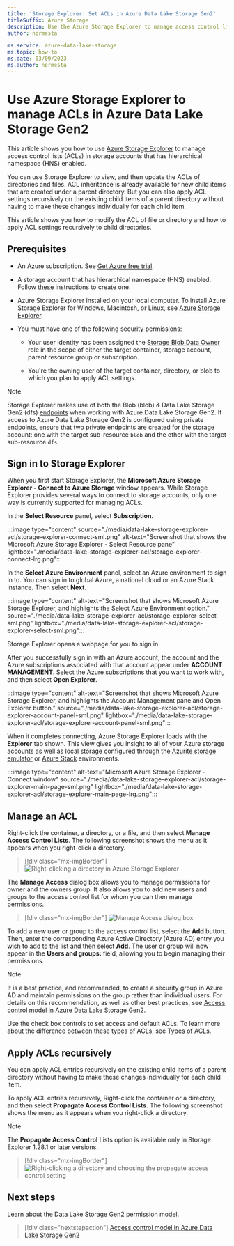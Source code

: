 ```yaml
---
title: 'Storage Explorer: Set ACLs in Azure Data Lake Storage Gen2'
titleSuffix: Azure Storage
description: Use the Azure Storage Explorer to manage access control lists (ACLs) in storage accounts that have hierarchical namespace (HNS) enabled.
author: normesta

ms.service: azure-data-lake-storage
ms.topic: how-to
ms.date: 03/09/2023
ms.author: normesta
---
```


# Use Azure Storage Explorer to manage ACLs in Azure Data Lake Storage Gen2

This article shows you how to use [Azure Storage Explorer](https://azure.microsoft.com/features/storage-explorer/) to manage access control lists (ACLs) in storage accounts that has hierarchical namespace (HNS) enabled.

You can use Storage Explorer to view, and then update the ACLs of directories and files. ACL inheritance is already available for new child items that are created under a parent directory. But you can also apply ACL settings recursively on the existing child items of a parent directory without having to make these changes individually for each child item.

This article shows you how to modify the ACL of file or directory and how to apply ACL settings recursively to child directories.

## Prerequisites

- An Azure subscription. See [Get Azure free trial](https://azure.microsoft.com/pricing/free-trial/).

- A storage account that has hierarchical namespace (HNS) enabled. Follow [these](../common/storage-account-create.md) instructions to create one.

- Azure Storage Explorer installed on your local computer. To install Azure Storage Explorer for Windows, Macintosh, or Linux, see [Azure Storage Explorer](https://azure.microsoft.com/features/storage-explorer/).

- You must have one of the following security permissions:

  - Your user identity has been assigned the [Storage Blob Data Owner](../../role-based-access-control/built-in-roles.md#storage-blob-data-owner) role in the scope of either the target container, storage account, parent resource group or subscription.

  - You're the owning user of the target container, directory, or blob to which you plan to apply ACL settings.

> [!NOTE]
> Storage Explorer makes use of both the Blob (blob) & Data Lake Storage Gen2 (dfs) [endpoints](../common/storage-private-endpoints.md#private-endpoints-for-azure-storage) when working with Azure Data Lake Storage Gen2. If access to Azure Data Lake Storage Gen2 is configured using private endpoints, ensure that two private endpoints are created for the storage account: one with the target sub-resource `blob` and the other with the target sub-resource `dfs`.

## Sign in to Storage Explorer

When you first start Storage Explorer, the **Microsoft Azure Storage Explorer - Connect to Azure Storage** window appears. While Storage Explorer provides several ways to connect to storage accounts, only one way is currently supported for managing ACLs.

In the **Select Resource** panel, select **Subscription**.

:::image type="content" source="./media/data-lake-storage-explorer-acl/storage-explorer-connect-sml.png" alt-text="Screenshot that shows the Microsoft Azure Storage Explorer - Select Resource pane" lightbox="./media/data-lake-storage-explorer-acl/storage-explorer-connect-lrg.png":::

In the **Select Azure Environment** panel, select an Azure environment to sign in to. You can sign in to global Azure, a national cloud or an Azure Stack instance. Then select **Next**.

:::image type="content" alt-text="Screenshot that shows Microsoft Azure Storage Explorer, and highlights the Select Azure Environment option." source="./media/data-lake-storage-explorer-acl/storage-explorer-select-sml.png"  lightbox="./media/data-lake-storage-explorer-acl/storage-explorer-select-sml.png":::

Storage Explorer opens a webpage for you to sign in.

After you successfully sign in with an Azure account, the account and the Azure subscriptions associated with that account appear under **ACCOUNT MANAGEMENT**. Select the Azure subscriptions that you want to work with, and then select **Open Explorer**.

:::image type="content" alt-text="Screenshot that shows Microsoft Azure Storage Explorer, and highlights the Account Management pane and Open Explorer button." source="./media/data-lake-storage-explorer-acl/storage-explorer-account-panel-sml.png"  lightbox="./media/data-lake-storage-explorer-acl/storage-explorer-account-panel-sml.png":::

When it completes connecting, Azure Storage Explorer loads with the **Explorer** tab shown. This view gives you insight to all of your Azure storage accounts as well as local storage configured through the [Azurite storage emulator](../common/storage-use-azurite.md?toc=/azure/storage/blobs/toc.json) or [Azure Stack](/azure-stack/user/azure-stack-storage-connect-se?toc=/azure/storage/blobs/toc.json) environments.

:::image type="content" alt-text="Microsoft Azure Storage Explorer - Connect window" source="./media/data-lake-storage-explorer-acl/storage-explorer-main-page-sml.png" lightbox="./media/data-lake-storage-explorer-acl/storage-explorer-main-page-lrg.png":::

## Manage an ACL

Right-click the container, a directory, or a file, and then select **Manage Access Control Lists**.  The following screenshot shows the menu as it appears when you right-click a directory.

> [!div class="mx-imgBorder"]
> ![Right-clicking a directory in Azure Storage Explorer](./media/data-lake-storage-explorer-acl/manage-access-control-list-option.png)

The **Manage Access** dialog box allows you to manage permissions for owner and the owners group. It also allows you to add new users and groups to the access control list for whom you can then manage permissions.

> [!div class="mx-imgBorder"]
> ![Manage Access dialog box](./media/data-lake-storage-explorer-acl/manage-access-dialog-box.png)

To add a new user or group to the access control list, select the **Add** button. Then, enter the corresponding Azure Active Directory (Azure AD) entry you wish to add to the list and then select **Add**.  The user or group will now appear in the **Users and groups:** field, allowing you to begin managing their permissions.

> [!NOTE]
> It is a best practice, and recommended, to create a security group in Azure AD and maintain permissions on the group rather than individual users. For details on this recommendation, as well as other best practices, see [Access control model in Azure Data Lake Storage Gen2](data-lake-storage-explorer-acl.md).

Use the check box controls to set access and default ACLs. To learn more about the difference between these types of ACLs, see [Types of ACLs](data-lake-storage-access-control.md#types-of-acls).

## Apply ACLs recursively

You can apply ACL entries recursively on the existing child items of a parent directory without having to make these changes individually for each child item.

To apply ACL entries recursively, Right-click the container or a directory, and then select **Propagate Access Control Lists**.  The following screenshot shows the menu as it appears when you right-click a directory.

> [!NOTE] 
> The **Propagate Access Control** Lists option is available only in Storage Explorer 1.28.1 or later versions.

> [!div class="mx-imgBorder"]
> ![Right-clicking a directory and choosing the propagate access control setting](./media/data-lake-storage-explorer-acl/propagate-access-control-list-option.png)

## Next steps

Learn about the Data Lake Storage Gen2 permission model.

> [!div class="nextstepaction"]
> [Access control model in Azure Data Lake Storage Gen2](./data-lake-storage-access-control-model.md)
